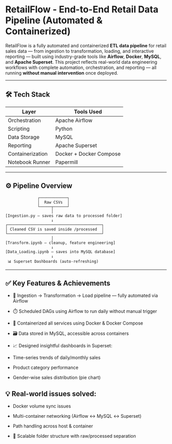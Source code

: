 # RetailFlow - End-to-End Retail Data Pipeline (Automated & Containerized)
RetailFlow is a fully automated and containerized **ETL data pipeline** for retail sales data — from ingestion to transformation, loading, and interactive reporting — built using industry-grade tools like **Airflow**, **Docker**, **MySQL**, and **Apache Superset**.
This project reflects real-world data engineering workflows with complete automation, orchestration, and reporting — all running **without manual intervention** once deployed.

---

## 🛠 Tech Stack

| Layer            | Tools Used                        |
|------------------|-----------------------------------|
| Orchestration    | Apache Airflow                    |
| Scripting        | Python                            |
| Data Storage     | MySQL                             |
| Reporting        | Apache Superset                   |
| Containerization | Docker + Docker Compose           |
| Notebook Runner  | Papermill                         |

---

## ⚙️ Pipeline Overview

```text
              ┌────────────┐
              │  Raw CSVs  │
              └─────┬──────┘
                    │
[Ingestion.py – saves raw data to processed folder]
                    ↓
┌─────────────────────────────────────────┐
│ Cleaned CSV is saved inside /processed  │
└─────────────────────────────────────────┘
                    │
[Transform.ipynb – cleanup, feature engineering]
                    ↓
[Data_Loading.ipynb – saves into MySQL database]
                    ↓
 📊 Superset Dashboards (auto-refreshing)

```

---

## ✅ Key Features & Achievements
 - 🔄 Ingestion → Transformation → Load pipeline — fully automated via Airflow

 - ⏱️ Scheduled DAGs using Airflow to run daily without manual trigger

 - 🐳 Containerized all services using Docker & Docker Compose

 - 🗃️ Data stored in MySQL, accessible across containers

 - 📈 Designed insightful dashboards in Superset:

 - Time-series trends of daily/monthly sales

 - Product category performance

 - Gender-wise sales distribution (pie chart)

## 💡 Real-world issues solved:

- Docker volume sync issues

- Multi-container networking (Airflow ↔ MySQL ↔ Superset)

- Path handling across host & container

- 📁 Scalable folder structure with raw/processed separation
